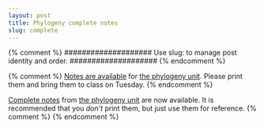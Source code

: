 ```yaml
---
layout: post
title: Phylogeny complete notes
slug: complete
---
```


{% comment %} 
####################
Use slug: to manage post identity and order.
####################
{% endcomment %} 

{% comment %} 
[Notes are available](/materials/phylogeny.handouts.pdf) for [the phylogeny unit](/phylogeny.html). Please print them and bring them to class on Tuesday.
{% endcomment %} 

[Complete notes](/materials/phylogeny.complete.pdf) from [the phylogeny unit](/phylogeny.html) are now available. It is recommended that you _don't_ print them, but just use them for reference.
{% comment %} 
{% endcomment %} 


